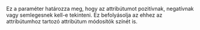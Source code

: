 Ez a paraméter határozza meg, hogy az attribútumot pozitívnak, negatívnak vagy semlegesnek kell-e tekinteni. Ez befolyásolja az ehhez az attribútumhoz tartozó attribútum módosítók színét is.
